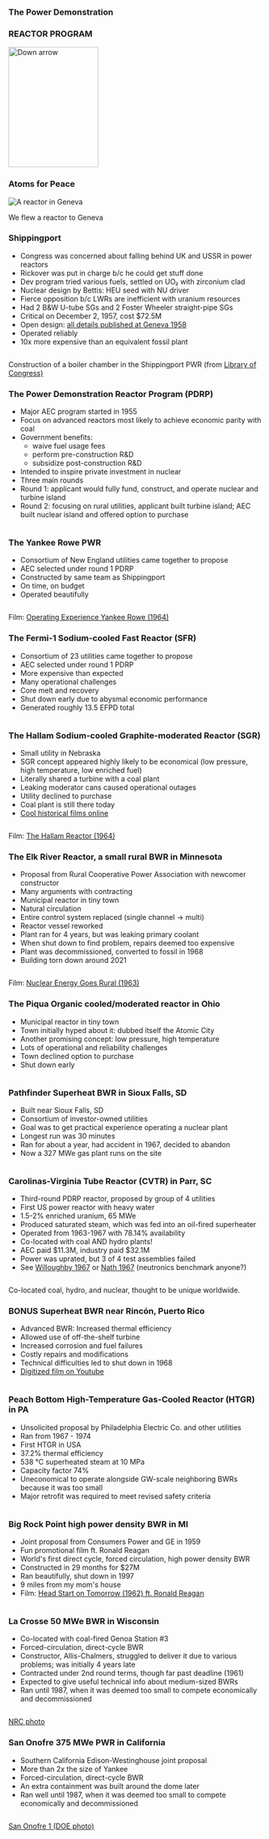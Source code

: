 <section>
  <section>
    <h3 >The Power Demonstration</h3>
    <h3 class="r-fit-text">REACTOR PROGRAM</h3>
    <aside class="notes"></aside>
    <img
      class="r-frame"
      style="background: rgba(255, 255, 255, 0.1)"
      width="178"
      height="238"
      data-src="/img-slide/arrow.png"
      alt="Down arrow"
    />
  </section>

  <section>
    <h3>Atoms for Peace</h3>
    <img class="r-stretch" src="/img/geneva-reactor-people2.jpg" alt="A reactor in Geneva"/>
    <p class="small">We flew a reactor to Geneva</p>
    <aside class="notes"></aside>
  </section>

  <section>
    <h3>Shippingport</h3>
    <div class="row">
      <div class="col-6">
        <ul>
          <li>Congress was concerned about falling behind UK and USSR in power reactors</li>
          <li>Rickover was put in charge b/c he could get stuff done</li>
          <li>Dev program tried various fuels, settled on UO₂ with zirconium clad</li>
          <li>Nuclear design by Bettis: HEU seed with NU driver</li>
          <li>Fierce opposition b/c LWRs are inefficient with uranium resources</li>
          <li>Had 2 B&amp;W U-tube SGs and 2 Foster Wheeler straight-pipe SGs</li>
          <li>Critical on December 2, 1957, cost $72.5M</li>
          <li>Open design: <a href="https://babel.hathitrust.org/cgi/pt?id=mdp.39015003403626&view=1up&seq=7">all details published at Geneva 1958</a></li>
          <li>Operated reliably</li>
          <li>10x more expensive than an equivalent fossil plant</li>
          </ul>
      </div>
      <div class="col-6">
        <img class="img img-fluid" data-src="/img/shippingport_construction1.jpg" />
        <p>Construction of a boiler chamber in the Shippingport PWR (from <a href="https://www.loc.gov/resource/hhh.pa1658.photos/?sp=74">Library of Congress) </a></p>
      </div>
    </div>
    <aside class="notes"></aside>
  </section>

  <section>
    <h3>The Power Demonstration Reactor Program (PDRP)</h3>
    <div class="row">
      <div class="col-6">
        <ul>
          <li>Major AEC program started in 1955</li>
          <li>Focus on advanced reactors most likely to achieve economic parity with coal</li>
          <li>Government benefits:
          <ul>
            <li>waive fuel usage fees</li>
            <li>perform pre-construction R&D</li>
            <li>subsidize post-construction R&D</li>
          </ul>
          </li>
          <li>Intended to inspire private investment in nuclear</li>
          <li>Three main rounds</li>
          <li>Round 1: applicant would fully fund, construct, and operate nuclear and turbine island</li>
          <li>Round 2: focusing on rural utilities, applicant built turbine
          island; AEC built nuclear island and offered option to purchase</li>
          </ul>
      </div>
      <div class="col-6">
        <img class="img img-fluid" data-src="/img/power-demonstration-reactor-program_opt.svg" />
      </div>
    </div>
    <aside class="notes"></aside>
  </section>

  <section>
    <h3>The Yankee Rowe PWR</h3>
    <div class="row">
      <div class="col-6">
        <ul>
          <li>Consortium of New England utilities came together to propose</li>
          <li>AEC selected under round 1 PDRP</li>
          <li>Constructed by same team as Shippingport</li>
          <li>On time, on budget</li>
          <li>Operated beautifully</li>
          </ul>
      </div>
      <div class="col-6">
        <img class="img img-fluid" data-src="/img-slide/Yankee_Rowe.jpg" />
        <p>Film: <a href="https://www.youtube.com/watch?v=WSMGNuYIdY8">Operating Experience Yankee Rowe (1964)</a></p>
      </div>
    </div>
    <aside class="notes"></aside>
  </section>

  <section>
    <h3>The Fermi-1 Sodium-cooled Fast Reactor (SFR)</h3>
    <div class="row">
      <div class="col-6">
        <ul>
          <li>Consortium of 23 utilities came together to propose</li>
          <li>AEC selected under round 1 PDRP</li>
          <li>More expensive than expected</li>
          <li>Many operational challenges</li>
          <li>Core melt and recovery</li>
          <li>Shut down early due to abysmal economic performance</li>
          <li>Generated roughly 13.5 EFPD total</li>
          </ul>
      </div>
      <div class="col-6">
        <img class="img img-fluid" data-src="/img-slide/fermi-1.jpg" />
      </div>
    </div>
    <aside class="notes"></aside>
  </section>

  <section>
    <h3>The Hallam Sodium-cooled Graphite-moderated Reactor (SGR)</h3>
    <div class="row">
      <div class="col-6">
        <ul>
          <li>Small utility in Nebraska</li>
          <li>SGR concept appeared highly likely to be economical (low pressure,
          high temperature, low enriched fuel)</li>
          <li>Literally shared a turbine with a coal plant</li>
          <li>Leaking moderator cans caused operational outages</li>
          <li>Utility declined to purchase</li>
          <li>Coal plant is still there today</li>
          <li><a href="{% link
          _news/2023-03-13-hallam-historical-films-scanned.md %} ">Cool
          historical films online</a></li>
          </ul>
      </div>
      <div class="col-6">
        <img class="img img-fluid" data-src="/img-slide/Hallam_nuclear_power_facility_core.jpg" />
        <p>Film: <a href="https://www.youtube.com/watch?v=ey1MO_1DkL4">The Hallam Reactor (1964)</a></p>
      </div>
    </div>
    <aside class="notes"></aside>
  </section>

  <section>
    <h3>The Elk River Reactor, a small rural BWR in Minnesota</h3>
    <div class="row">
      <div class="col-6">
        <ul>
          <li>Proposal from Rural Cooperative Power Association with newcomer constructor</li>
          <li>Many arguments with contracting</li>
          <li>Municipal reactor in tiny town</li>
          <li>Natural circulation</li>
          <li>Entire control system replaced (single channel -> multi)</li>
          <li>Reactor vessel reworked</li>
          <li>Plant ran for 4 years, but was leaking primary coolant</li>
          <li>When shut down to find problem, repairs deemed too expensive</li>
          <li>Plant was decommissioned, converted to fossil in 1968</li>
          <li>Building torn down around 2021</li>
          </ul>
      </div>
      <div class="col-6">
        <img class="img img-fluid" data-src="/img/vids/rural/boy-and-elk-river.jpg" />
        <p>Film: <a href="https://www.youtube.com/watch?v=Dft1fPWFgD8">Nuclear Energy Goes Rural (1963)</a></p>
      </div>
    </div>
    <aside class="notes"></aside>
  </section>

  <section>
    <h3>The Piqua Organic cooled/moderated reactor in Ohio</h3>
    <div class="row">
      <div class="col-8">
        <ul>
          <li>Municipal reactor in tiny town</li>
          <li>Town initially hyped about it: dubbed itself the Atomic City</li>
          <li>Another promising concept: low pressure, high temperature</li>
          <li>Lots of operational and reliability challenges</li>
          <li>Town declined option to purchase</li>
          <li>Shut down early</li>
          </ul>
      </div>
      <div class="col-4">
        <img class="img img-fluid" data-src="/img-slide/piqua-city-overview_sm.jpg" />
      </div>
    </div>
    <aside class="notes"></aside>
  </section>

  <section>
    <h3>Pathfinder Superheat BWR in Sioux Falls, SD</h3>
    <div class="row">
      <div class="col-6">
        <ul>
          <li>Built near Sioux Falls, SD</li>
          <li>Consortium of investor-owned utilities</li>
          <li>Goal was to get practical experience operating a nuclear plant</li>
          <li>Longest run was 30 minutes</li>
          <li>Ran for about a year, had accident in 1967, decided to abandon</li>
          <li>Now a 327 MWe gas plant runs on the site</li>
          </ul>
      </div>
      <div class="col-6">
        <img class="img img-fluid" data-src="/img-slide/pathfinder.jpg" />
      </div>
    </div>
    <aside class="notes"></aside>
  </section>

  <section>
    <h3>Carolinas-Virginia Tube Reactor (CVTR) in Parr, SC</h3>
    <div class="row">
      <div class="col-6">
        <ul>
          <li>Third-round PDRP reactor, proposed by group of 4 utilities</li>
          <li>First US power reactor with heavy water</li>
          <li>1.5-2% enriched uranium, 65 MWe</li>
          <li>Produced saturated steam, which was fed into an oil-fired superheater</li>
          <li>Operated from 1963-1967 with 78.14% availability</li>
          <li>Co-located with coal AND hydro plants!</li>
          <li>AEC paid $11.3M, industry paid $32.1M</li>
          <li>Power was uprated, but 3 of 4 test assemblies failed</li>
          <li>See <a href="https://doi.org/10.2172/4131820"> Willoughby 1967</a>
          or <a href="https://doi.org/10.2172/4521107">Nath 1967</a> (neutronics
          benchmark anyone?) </li>
          </ul>
      </div>
      <div class="col-6">
        <img class="img img-fluid" data-src="/img/cvtr_site.jpg" />
        <p>Co-located coal, hydro, and nuclear, thought to be unique worldwide.</p>
      </div>
    </div>
    <aside class="notes"></aside>
  </section>

  <section>
    <h3>BONUS Superheat BWR near Rincón, Puerto Rico</h3>
    <div class="row">
      <div class="col-6">
        <ul>
          <li>Advanced BWR: Increased thermal efficiency</li>
          <li>Allowed use of off-the-shelf turbine</li>
          <li>Increased corrosion and fuel failures</li>
          <li>Costly repairs and modifications</li>
          <li>Technical difficulties led to shut down in 1968</li>
          <li><a href="{% link
          _news/2023-09-19-film-about-bonus-reactor-in-puerto-rico.md
          %}">Digitized film on Youtube</a></li>
          </ul>
      </div>
      <div class="col-6">
        <img class="img img-fluid" data-src="/img/bonus-01.jpg" />
      </div>
    </div>
    <aside class="notes"></aside>
  </section>

  <section>
    <h3>Peach Bottom High-Temperature Gas-Cooled Reactor (HTGR) in PA</h3>
    <div class="row">
      <div class="col-8">
        <ul>
          <li>Unsolicited proposal by Philadelphia Electric Co. and other utilities</li>
          <li>Ran from 1967 - 1974</li>
          <li>First HTGR in USA</li>
          <li>37.2% thermal efficiency</li>
          <li>538 °C superheated steam at 10 MPa</li>
          <li>Capacity factor 74%</li>
          <li>Uneconomical to operate alongside GW-scale neighboring BWRs because it was too small</li>
          <li>Major retrofit was required to meet revised safety criteria</li>
          </ul>
      </div>
      <div class="col-4">
        <img class="img img-fluid" data-src="/img-slide/peach-bottom.jpg" />
      </div>
    </div>
    <aside class="notes"></aside>
  </section>

  <section>
    <img class="img img-fluid r-stretch" data-src="/img-slide/peach-bottom-ultimate.png" />
    <aside class="notes"></aside>
  </section>

  <section>
    <h3>Big Rock Point high power density BWR in MI</h3>
    <div class="row">
      <div class="col-6">
        <ul>
          <li>Joint proposal from Consumers Power and GE in 1959</li>
          <li>Fun promotional film ft. Ronald Reagan</li>
          <li>World's first direct cycle, forced circulation, high power density BWR</li>
          <li>Constructed in 29 months for $27M</li>
          <li>Ran beautifully, shut down in 1997</li>
          <li>9 miles from my mom's house</li>
          <li>Film: <a href="https://www.youtube.com/watch?v=YSMIoXzkSZA">Head Start on Tomorrow (1962) ft. Ronald Reagan</a></li>
          </ul>
      </div>
      <div class="col-6">
        <img class="img img-fluid" data-src="/img/big_rock.jpg" />
      </div>
    </div>
    <aside class="notes"></aside>
  </section>

  <section>
    <h3>La Crosse 50 MWe BWR in Wisconsin</h3>
    <div class="row">
      <div class="col-6">
        <ul>
          <li>Co-located with coal-fired Genoa Station #3</li>
          <li>Forced-circulation, direct-cycle BWR</li>
          <li>Constructor, Allis-Chalmers, struggled to deliver it due to various
          problems; was initially 4 years late</li>
          <li>Contracted under 2nd round terms, though far past deadline (1961)</li>
          <li>Expected to give useful technical info about medium-sized BWRs</li>
          <li>Ran until 1987, when it was deemed too small to compete economically and decommissioned</li>
          </ul>
      </div>
      <div class="col-6">
        <img class="img img-fluid" data-src="/img-slide/La_Crosse_Boiling_Water_Reactor_nrc.jpg" />
        <p><a href="https://www.flickr.com/photos/nrcgov/17236369034/" >NRC photo</a></p>
      </div>
    </div>
    <aside class="notes"></aside>
  </section>

  <section>
    <h3>San Onofre 375 MWe PWR in California</h3>
    <div class="row">
      <div class="col-6">
        <ul>
          <li>Southern California Edison-Westinghouse joint proposal</li>
          <li>More than 2x the size of Yankee</li>
          <li>Forced-circulation, direct-cycle BWR</li>
          <li>An extra containment was built around the dome later</li>
          <li>Ran well until 1987, when it was deemed too small to compete economically and decommissioned</li>
          </ul>
      </div>
      <div class="col-6">
        <img class="img img-fluid" data-src="/img-slide/san-onofre-1.jpg" />
        <p><a href="https://www.flickr.com/photos/departmentofenergy/11876884376/in/photolist-j6w8Wy" >San Onofre 1 (DOE photo)</a></p>
      </div>
    </div>
    <aside class="notes"></aside>
  </section>
</section>
